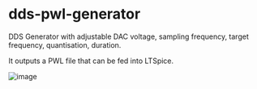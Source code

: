 # dds-pwl-generator

DDS Generator with adjustable DAC voltage, sampling frequency, target frequency, quantisation, duration.

It outputs a PWL file that can be fed into LTSpice.

![image](https://user-images.githubusercontent.com/3079832/147451063-882fa04c-ad78-4875-9f15-569f59d4679f.png)

